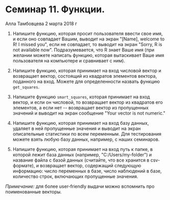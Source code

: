 Семинар 11. Функции.
================
Алла Тамбовцева
2 марта 2018 г

1. Напишите функцию, которая просит пользователя ввести свое имя, и если оно совпадает Вашим, выводит на экран "[Name], welcome to R! I missed you", если не совпадает, то выводит на экран "Sorry, R is not available now". Подразумевается, что R знает Ваше имя (при желании можете написать функцию, которая вытаскивает Ваше имя пользователя на компьютере и сравнивает с ним).

2. Напишите функцию, которая принимает на вход числовой вектор и возвращает вектор, состоящий из квадратов элементов вектора, поданного на вход. Можете для определенности назвать функцию `get_squares`.

3. Напишите функцию `smart_squares`, которая принимает на вход вектор, и если он числовой, то возвращает вектор из квадратов его элементов, а если нет -- возвращает вектор из пропущенных значений и выводит на экран сообщение "Your vector is not numeric."

4. Напишите функцию, которая принимает на вход базу данных, удаляет в ней пропущенные значения и выводит на экран описательные статистики по всем переменным. Для тестирования можете взять любую базу данных, например, с наших семинаров.

5. Напишите функцию, которая принимает на вход путь к папке, в которой лежит база данных (например, "C:/Users/my-folder") и название файла с базой данных (считайте, что все хранится в csv-формате), и возвращает вектор, содержащий следующую информацию: число переменных в базе, число наблюдений в базе, количество строк, включающих пропущенные значения.

*Примечание:* для более user-friendly выдачи можно вспомнить про поименованные векторы.